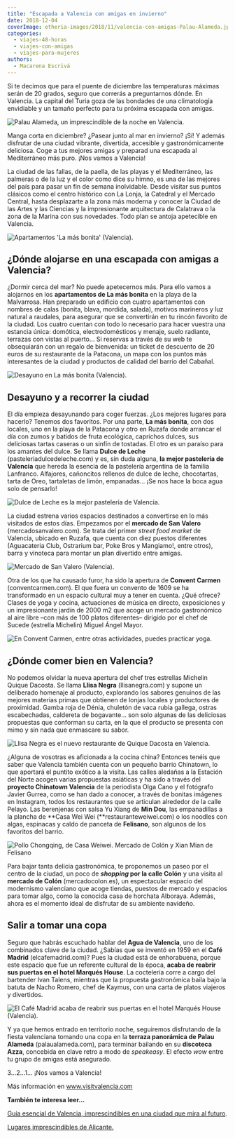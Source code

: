 ```yaml
---
title: "Escapada a Valencia con amigas en invierno"
date: 2018-12-04
coverImage: etheria-images/2018/11/valencia-con-amigas-Palau-Alameda.jpg
categories: 
  - viajes-48-horas
  - viajes-con-amigas
  - viajes-para-mujeres
authors: 
  - Macarena Escrivá
---
```


Si te decimos que para el puente de diciembre las temperaturas máximas serán de 20 
grados, seguro que correrás a preguntarnos dónde. En Valencia. La capital del Turia goza 
de las bondades de una climatología envidiable y un tamaño perfecto para tu próxima 
escapada con amigas. 

![Palau Alameda, un imprescindible de la noche en Valencia.](etheria-images/2018/11/valencia-con-amigas-Palau-Alameda-1024x580.jpg "Palau Alameda, un imprescindible de la noche en Valencia.")

Manga corta en diciembre? ¿Pasear junto al mar en invierno? ¡Sí! Y además disfrutar de 
una ciudad vibrante, divertida, accesible y gastronómicamente deliciosa. Coge a tus 
mejores amigas y preparad una escapada al Mediterráneo más puro. ¡Nos vamos a Valencia! 

La ciudad de las fallas, de la paella, de las playas y el Mediterráneo, las palmeras o 
de la luz y el color como dice su himno, es una de las mejores del país para pasar un 
fin de semana inolvidable. Desde visitar sus puntos clásicos como el centro histórico 
con La Lonja, la Catedral y el Mercado Central, hasta desplazarte a la zona más moderna 
y conocer la Ciudad de las Artes y las Ciencias y la impresionante arquitectura de 
Calatrava o la zona de la Marina con sus novedades. Todo plan se antoja apetecible en 
Valencia. 

![Apartamentos 'La más bonita' (Valencia).](etheria-images/2018/11/valencia-con-amigas-Apartamentos-La-Mas-Bonita.jpg "Apartamentos 'La más bonita' (Valencia).")

## ¿Dónde alojarse en una escapada con amigas a Valencia?

¿Dormir cerca del mar? No puede apetecernos más. Para ello vamos a alojarnos en los 
**apartamentos de La más bonita** en la playa de la Malvarrosa. Han preparado un 
edificio con cuatro apartamentos con nombres de calas (bonita, blava, mordida, salada), 
motivos marineros y luz natural a raudales, para asegurar que se convertirán en tu 
rincón favorito de la ciudad. Los cuatro cuentan con todo lo necesario para hacer 
vuestra una estancia única: domótica, electrodomésticos y menaje, suelo radiante, 
terrazas con vistas al puerto... Si reservas a través de su web te obsequiarán con un 
regalo de bienvenida: un ticket de descuento de 20 euros de su restaurante de la 
Patacona, un mapa con los puntos más interesantes de la ciudad y productos de calidad 
del barrio del Cabañal. 

![Desayuno en La más bonita (Valencia).](etheria-images/2018/11/valencia-con-amigas-Desayuno-La-Mas-bonita.jpg "Desayuno en La más bonita (Valencia).")

## Desayuno y a recorrer la ciudad

El día empieza desayunando para coger fuerzas. ¿Los mejores lugares para hacerlo? 
Tenemos dos favoritos. Por una parte, **La más bonita**, con dos locales, uno en la 
playa de la Patacona y otro en Ruzafa donde arrancar el día con zumos y batidos de fruta 
ecológica, caprichos dulces, sus deliciosas tartas caseras o un sinfín de tostadas. El 
otro es un paraíso para los amantes del dulce. Se llama **Dulce de Leche** 
(pasteleriadulcedeleche.com) y es, sin duda alguna, **la mejor pastelería de Valencia** 
que hereda la esencia de la pastelería argentina de la familia Lanfranco. Alfajores, 
cañoncitos rellenos de dulce de leche, chocotartas, tarta de Oreo, tartaletas de limón, 
empanadas... ¡Se nos hace la boca agua solo de pensarlo! 

![Dulce de Leche es la mejor pastelería de Valencia.](etheria-images/2018/11/valencia-con-amigas-Dulce-de-Leche.jpg "Dulce de Leche es la mejor pastelería de Valencia.")

La ciudad estrena varios espacios destinados a convertirse en lo más visitados de estos 
días. Empezamos por el **mercado de San Valero** (mercadosanvalero.com). Se trata del 
primer _street food market_ de Valencia, ubicado en Ruzafa, que cuenta con diez puestos 
diferentes (Aguacateria Club, Ostrarium bar, Poke Bros y Mangiamo!, entre otros), barra 
y vinoteca para montar un plan divertido entre amigas. 

![Mercado de San Valero (Valencia).](etheria-images/2018/11/valencia-con-amigas-Mercado-San-Valero.jpg "Mercado de San Valero (Valencia).")

Otra de los que ha causado furor, ha sido la apertura de **Convent Carmen** 
(conventcarmen.com). El que fuera un convento de 1609 se ha transformado en un espacio 
cultural muy a tener en cuenta. ¿Qué ofrece? Clases de yoga y cocina, actuaciones de 
música en directo, exposiciones y un impresionante jardín de 2000 m2 que acoge un 
mercado gastronómico al aire libre –con más de 100 platos diferentes– dirigido por el 
chef de Sucede (estrella Michelin) Miguel Ángel Mayor. 

![En Convent Carmen, entre otras actividades, puedes practicar yoga.](etheria-images/2018/11/valencia-con-amigas-Convent-Carmen-yoga.jpg "En Convent Carmen, entre otras actividades, puedes practicar yoga.")

## ¿Dónde comer bien en Valencia?

No podemos olvidar la nueva apertura del chef tres estrellas Michelin Quique Dacosta. Se 
llama **Llisa Negra** (llisanegra.com) y supone un deliberado homenaje al producto, 
explorando los sabores genuinos de las mejores materias primas que obtienen de lonjas 
locales y productores de proximidad. Gamba roja de Dénia, chuletón de vaca rubia 
gallega, ostras escabechadas, caldereta de bogavante... son solo algunas de las 
deliciosas propuestas que conforman su carta, en la que el producto se presenta con mimo 
y sin nada que enmascare su sabor. 

![Llisa Negra es el nuevo restaurante de Quique Dacosta en Valencia.](etheria-images/2018/11/valencia-con-amigas-Llisa-Negra-Quique-Dacosta.jpg "Llisa Negra es el nuevo restaurante de Quique Dacosta en Valencia.")

¿Alguna de vosotras es aficionada a la cocina china? Entonces tenéis que saber que 
Valencia también cuenta con un pequeño barrio Chinatown, lo que aportará el puntito 
exótico a la visita. Las calles aledañas a la Estación del Norte acogen varias 
propuestas asiáticas y ha sido a través del **proyecto Chinatown Valencia** de la 
periodista Olga Cano y el fotógrafo Javier Gurrea, como se han dado a conocer, a través 
de bonitas imágenes en Instagram, todos los restaurantes que se articulan alrededor de 
la calle Pelayo. Las berenjenas con salsa Yu Xiang de **Min Dou**, las empanadillas a la 
plancha de **Casa Wei Wei (**restauranteweiwei.com) o los noodles con algas, espinacas y 
caldo de panceta de **Felisano**, son algunos de los favoritos del barrio. 

![Pollo Chongqing, de Casa Weiwei. Mercado de Colón y Xian Mian de Felisano](etheria-images/2018/11/comer-en-valencia-1024x774.jpg "Pollo Chongqing, de Casa Weiwei (Izq.). Mercado de Colón (Dcha. Arr.) y Xian Mian de Felisano (Dcha. Ab.)")

Para bajar tanta delicia gastronómica, te proponemos un paseo por el centro de la 
ciudad, un poco de **_shopping_ por la calle Colón** y una visita al **mercado de 
Colón** (mercadocolon.es), un espectacular espacio del modernismo valenciano que acoge 
tiendas, puestos de mercado y espacios para tomar algo, como la conocida casa de 
horchata Alboraya. Además, ahora es el momento ideal de disfrutar de su ambiente 
navideño. 

## Salir a tomar una copa

Seguro que habrás escuchado hablar del **Agua de Valencia**, uno de los combinados clave 
de la ciudad. ¿Sabías que se inventó en 1959 en el **Café Madrid** (elcafemadrid.com)? 
Pues la ciudad está de enhorabuena, porque este espacio que fue un referente cultural de 
la época, **acaba de reabrir sus puertas en el hotel Marqués House**. La coctelería 
corre a cargo del bartender Ivan Talens, mientras que la propuesta gastronómica baila 
bajo la batuta de Nacho Romero, chef de Kaymus, con una carta de platos viajeros y 
divertidos. 

![El Café Madrid acaba de reabrir sus puertas en el hotel Marqués House (Valencia).](etheria-images/2018/11/valencia-con-amigas-Cafe-Madrid.jpg "El Café Madrid acaba de reabrir sus puertas en el hotel Marqués House (Valencia).")

Y ya que hemos entrado en territorio noche, seguiremos disfrutando de la fiesta 
valenciana tomando una copa en la **terraza panorámica de Palau Alameda** 
(palaualameda.com), para terminar bailando en su **discoteca Azza**, concebida en clave 
retro a modo de _speakeasy_. El efecto _wow_ entre tu grupo de amigas está asegurado. 

3...2...1... ¡Nos vamos a Valencia! 

Más información en www.visitvalencia.com 

**También te interesa leer...** 

[Guía esencial de Valencia, imprescindibles en una ciudad que mira al 
futuro](https://etheriamagazine.com/2022/10/03/que-ver-valencia/). 

[Lugares imprescindibles de 
Alicante.](https://etheriamagazine.com/2022/08/31/que-ver-alicante/)
